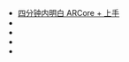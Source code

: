 * [四分钟内明白 ARCore + 上手](https://mp.weixin.qq.com/s/uZ-TsvRtQJg6kf0TrfgXWw)  
* []()  
* []()  
* []()  
* []() 